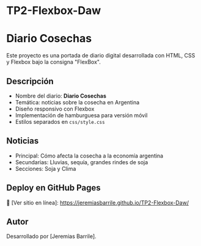 # TP2-Flexbox-Daw
# Diario Cosechas

Este proyecto es una portada de diario digital desarrollada con HTML, CSS y Flexbox bajo la consigna "FlexBox".

## Descripción

- Nombre del diario: **Diario Cosechas**
- Temática: noticias sobre la cosecha en Argentina
- Diseño responsivo con Flexbox
- Implementación de hamburguesa para versión móvil
- Estilos separados en `css/style.css`

## Noticias

- Principal: Cómo afecta la cosecha a la economía argentina
- Secundarias: Lluvias, sequía, grandes rindes de soja
- Secciones: Soja y Clima

## Deploy en GitHub Pages

🔗 [Ver sitio en línea]: https://jeremiasbarrile.github.io/TP2-Flexbox-Daw/

## Autor

Desarrollado por [Jeremias Barrile].
